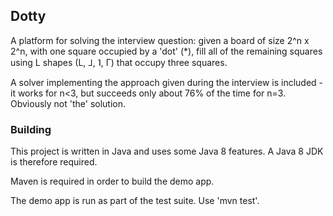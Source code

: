 ## Dotty

A platform for solving the interview question: given a board of size 2^n x 2^n, with one square occupied by a 'dot' (*), fill all of the remaining squares using L shapes (L, ⅃, ˥, Г)  that occupy three squares.

A solver implementing the approach given during the interview is included - it works for n<3, but succeeds only about 76% of the time for n=3. Obviously not 'the' solution.

### Building

This project is written in Java and uses some Java 8 features. A Java 8 JDK is therefore required.

Maven is required in order to build the demo app.

The demo app is run as part of the test suite. Use 'mvn test'.